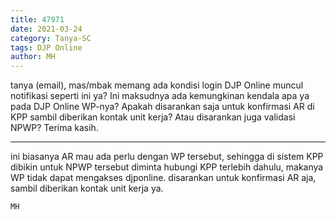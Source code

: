 ```yaml
---
title: 47971
date: 2021-03-24
category: Tanya-SC
tags: DJP Online
author: MH
---
```


tanya (email), mas/mbak memang ada kondisi login DJP Online muncul notifikasi seperti ini ya? Ini maksudnya ada kemungkinan kendala apa ya pada DJP Online WP-nya? Apakah disarankan saja untuk konfirmasi AR di KPP sambil diberikan kontak unit kerja? Atau disarankan juga validasi NPWP? Terima kasih.

---

ini biasanya AR mau ada perlu dengan WP tersebut, sehingga di sistem KPP dibikin untuk NPWP tersebut diminta hubungi KPP terlebih dahulu, makanya WP tidak dapat mengakses djponline. disarankan untuk konfirmasi AR aja, sambil diberikan kontak unit kerja ya.

`MH`
